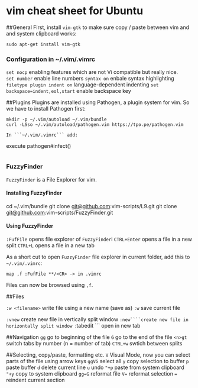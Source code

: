 # vim cheat sheet for Ubuntu

##General
First, install ```vim-gtk``` to make sure copy / paste between vim and and system clipboard works:

```
sudo apt-get install vim-gtk
```

### Configuration in ~/.vim/.vimrc
```set nocp``` enabling features which are not Vi compatible but really nice.    
```set number``` enable line numbers
```syntax on``` enbale syntax highlighting
```filetype plugin indent on``` language-dependent indenting
```set backspace=indent,eol,start``` enable backspace key

##Plugins 
Plugins are installed using Pathogen, a plugin system for vim.
So we have to install Pathogen first:

```
mkdir -p ~/.vim/autoload ~/.vim/bundle
curl -LSso ~/.vim/autoload/pathogen.vim https://tpo.pe/pathogen.vim

In ```~/.vim/.vimrc``` add:

```
execute pathogen#infect()
```

```
### FuzzyFinder

```FuzzyFinder``` is a File Explorer for vim.

#### Installing FuzzyFinder

cd ~/.vim/bundle
git clone git@github.com:vim-scripts/L9.git
git clone git@github.com:vim-scripts/FuzzyFinder.git

#### Using FuzzyFinder

```:FufFile``` opens file explorer of ```FuzzyFinder```i
```CTRL+Enter``` opens a file in a new split
```CTRL+L``` opens a file in a new tab

As a short cut to open ```FuzzyFinder``` file explorer in current folder, add this to ```~/.vim/.vimrc```:

```
map ,f :FufFile **/<CR> -> in .vimrc
```

Files can now be browsed using ```,f```.

##Files

```:w <filename>``` write file using a new name (save as)
```:w``` save current file

```:vnew``` create new file in vertically split window
```:new````create new file in horizontally split window
```:tabedit <filename>``` open <filename> in new tab

##Navigation
```gg``` go to beginning of the file
```G``` go to the end of the file
```<n>gt``` switch tabs by number (n = number of tab)
```CTRL+w``` swtich between splits

##Selecting, copy/paste, formatting etc.
```V``` Visual Mode, now you can select parts of the file using arrow keys
```ggVG``` select all
```y``` copy selection to buffer
```p``` paste buffer
```d``` delete current line
```u``` undo
```"+p``` paste from system clipboard
```"+y``` copy to system clipboard
```gg=G``` reformat file
```V=``` reformat selection
```=``` reindent current section
